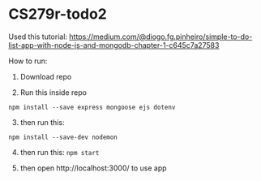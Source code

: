 # CS279r-todo2

Used this tutorial: https://medium.com/@diogo.fg.pinheiro/simple-to-do-list-app-with-node-js-and-mongodb-chapter-1-c645c7a27583

How to run: 

1. Download repo

2. Run this inside repo

```npm install --save express mongoose ejs dotenv```

3. then run this: 

```npm install --save-dev nodemon```

4. then run this: 
```npm start```

5. then open http://localhost:3000/ to use app
